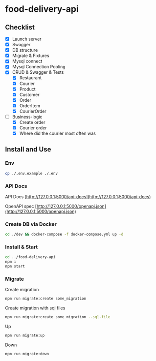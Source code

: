 # food-delivery-api

## Checklist
- [x] Launch server
- [x] Swagger
- [x] DB structure
- [x] Migrate & Fixtures
- [x] Mysql connect
- [x] Mysql Connection Pooling
- [x] CRUD & Swagger & Tests
    - [x] Restaurant
    - [x] Courier
    - [x] Product
    - [x] Customer
    - [x] Order
    - [x] OrderItem
    - [x] CourierOrder
- [ ] Business-logic
    - [x] Create order
    - [x] Courier order
    - [x] Where did the courier most often was

## Install and Use

### Env
```bash
cp ./.env.example ./.env
```

### API Docs
API Docs
[http://127.0.0.1:5000/api-docs](http://127.0.0.1:5000/api-docs)

OpenAPI spec
[http://127.0.0.1:5000/openapi.json](http://127.0.0.1:5000/openapi.json)


### Create DB via Docker
```bash
cd ./dev && docker-compose -f docker-compose.yml up -d
```

### Install & Start
```bash
cd ../food-delivery-api
npm i
npm start
```

### Migrate
Create migration
```bash
npm run migrate:create some_migration
```
Create migration with sql files
```bash
npm run migrate:create some_migration --sql-file
```
Up
```bash
npm run migrate:up
```
Down
```bash
npm run migrate:down
```
